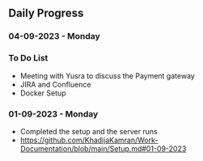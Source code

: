 ## Daily Progress

### 04-09-2023 - Monday

### To Do List
* Meeting with Yusra to discuss the Payment gateway
* JIRA and Confluence
* Docker Setup 

### 01-09-2023 -  Monday
* Completed the setup and the server runs
* https://github.com/KhadijaKamran/Work-Documentation/blob/main/Setup.md#01-09-2023

